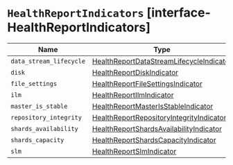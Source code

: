 # `HealthReportIndicators` [interface-HealthReportIndicators]

| Name | Type | Description |
| - | - | - |
| `data_stream_lifecycle` | [HealthReportDataStreamLifecycleIndicator](./HealthReportDataStreamLifecycleIndicator.md) | &nbsp; |
| `disk` | [HealthReportDiskIndicator](./HealthReportDiskIndicator.md) | &nbsp; |
| `file_settings` | [HealthReportFileSettingsIndicator](./HealthReportFileSettingsIndicator.md) | &nbsp; |
| `ilm` | [HealthReportIlmIndicator](./HealthReportIlmIndicator.md) | &nbsp; |
| `master_is_stable` | [HealthReportMasterIsStableIndicator](./HealthReportMasterIsStableIndicator.md) | &nbsp; |
| `repository_integrity` | [HealthReportRepositoryIntegrityIndicator](./HealthReportRepositoryIntegrityIndicator.md) | &nbsp; |
| `shards_availability` | [HealthReportShardsAvailabilityIndicator](./HealthReportShardsAvailabilityIndicator.md) | &nbsp; |
| `shards_capacity` | [HealthReportShardsCapacityIndicator](./HealthReportShardsCapacityIndicator.md) | &nbsp; |
| `slm` | [HealthReportSlmIndicator](./HealthReportSlmIndicator.md) | &nbsp; |
